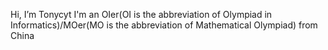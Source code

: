 Hi, I’m Tonycyt
I'm an OIer(OI is the abbreviation of Olympiad in Informatics)/MOer(MO is the abbreviation of Mathematical Olympiad) from China
